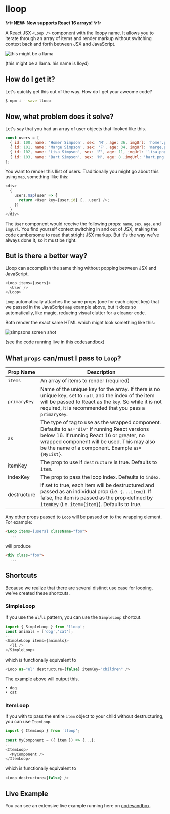 # lloop

**✨✨ NEW: Now supports React 16 arrays! ✨✨**

A React JSX `<Loop />` component with the lloopy name.
It allows you to iterate through an array of items and render markup without switching context back and forth
between JSX and JavaScript.

![this might be a llama](https://github.com/donavon/lloop/blob/master/img/llama-small.png?raw=true)

(this might be a llama. his name is lloyd)

## How do I get it?

Let's quickly get this out of the way. How do I get your aweome code?

```sh
$ npm i --save lloop
```

## Now, what problem does it solve?

Let's say that you had an array of user objects that llooked like this.

```js
const users = [
  { id: 100, name: 'Homer Simpson', sex: 'M', age: 36, imgUrl: 'homer.png' },
  { id: 101, name: 'Marge Simpson', sex: 'F', age: 34, imgUrl: 'marge.png' },
  { id: 102, name: 'Lisa Simpson', sex: 'F', age: 11, imgUrl: 'lisa.png' },
  { id: 103, name: 'Bart Simpson', sex: 'M', age: 8 ,imgUrl: 'bart.png' },
];
```

You want to render this llist of users.
Traditionally you might go about this using `map`, something llike this:

```js
<div>
  {
    users.map(user => {
      return <User key={user.id} {...user} />;
    })
  }
</div>
```

The `User` component would receive the following props:
`name`, `sex`, `age`, and `imgUrl`.
You find yourself context switching in and out of JSX, making the code cumbersome to read that stright JSX markup.
But it's the way we've always done it, so it must be right.

## But is there a better way?

Lloop can accomplish the same thing without popping
between JSX and JavaScript.

```js
<Loop items={users}>
  <User />
</Loop>
```

`Loop` automatically attaches the same props (one for each object key) that we passed in the JavaScript `map`
example above, but it does so automatically, like magic, reducing visual clutter for a cleaner code.

Both render the exact same HTML which might look something like this:

![simpsons screen shot](https://raw.githubusercontent.com/donavon/lloop/master/img/lloop-screen-shot.png)

(see the code running live in this [codesandbox](https://codesandbox.io/s/ZkLVy722))

## What `props` can/must I pass to `Loop`?

| Prop Name  | Description |
| ---------- | ----------- |
| `items`      | An array of items to render (required) |
| `primaryKey` | Name of the unique key for the array. If there is no unique key, set to `null` and the index of the item will be passed to React as the `key`. So while it is not required, it is recommended that you pass a `primaryKey`. |
| `as`       | The type of tag to use as the wrapped component. Defaults to `as="div"` if running React versions below 16. If running React 16 or greater, no wrapped component will be used. This may also be the name of a component. Example `as={MyList}`. |
| itemKey | The prop to use if `destructure` is true. Defaults to `item`.  |
| indexKey | The prop to pass the loop index. Defaults to `index`. |
| destructure | If set to true, each item will be destructured and passed as an individual prop (i.e. `{...item}`). If false, the item is passed as the prop defined by `itemKey` (i.e. `item={item}`). Defaults to true. |

Any other props passed to `Loop` will be passed on to the wrapping element. For example:
```html
<Loop items={users} className="foo">
  ...
```
will produce
```html
<div class="foo">
  ...
```

## Shortcuts

Because we realize that there are several distinct use case for looping, we've created these shortcuts.

### SimpleLoop

If you use the `ul`/`li` pattern, you can use the `SimpleLoop` shortcut.

```js
import { SimpleLoop } from 'lloop';
const animals = ['dog','cat'];
...
<SimpleLoop items={animals}>
  <li />
</SimpleLoop>
```
which is functionally equivalent to
```js
<Loop as="ul" destructure={false} itemKey="children" />
```
The example above will output this.
```
• dog
• cat
```

### ItemLoop

If you with to pass the entire `item` object to your child without destructuring, you can use `ItemLoop`.

```js
import { ItemLoop } from 'lloop';

const MyComponent = ({ item }) => {...};
...
<ItemLoop>
  <MyComponent />
</ItemLoop>
```
which is functionally equivalent to
```js
<Loop destructure={false} />
```

## Live Example

You can see an extensive live example running here on [codesandbox](https://codesandbox.io/s/73zLr4Blr).
